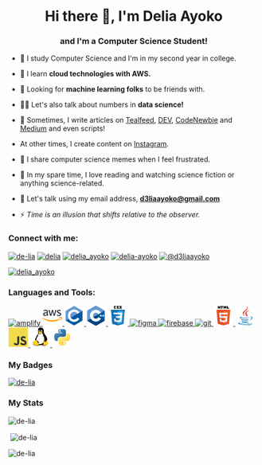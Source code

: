<h1 align="center">Hi there 👋, I'm Delia Ayoko</h1>
<h3 align="center">and I'm a Computer Science Student!</h3>

- 🔭 I study Computer Science and I'm in my second year in college.

- 🌱 I learn **cloud technologies with AWS.**

- 🤝 Looking for **machine learning folks** to be friends with.

- 👨‍💻 Let's also talk about numbers in **data science!**

- 📝 Sometimes, I write articles on [Tealfeed](https://tealfeed.com/d3lia), [DEV](https://dev.to/delia),  [CodeNewbie](https://community.codenewbie.org/delia) and [Medium](https://medium.com/@d3liaayoko) and even scripts!

- At other times, I create content on [Instagram](https://instagram.com/delia.coder/).

- 🐩 I share computer science memes when I feel frustrated.

- 🗻 In my spare time, I love reading and watching science fiction or anything science-related. 

- 💬 Let's talk using my email address, **d3liaayoko@gmail.com**

- ⚡ _Time is an illusion that shifts relative to the observer._

<h3 align="left">Connect with me:</h3>
<p align="left">
<a href="https://codepen.io/de-lia" target="blank"><img align="center" src="https://raw.githubusercontent.com/rahuldkjain/github-profile-readme-generator/master/src/images/icons/Social/codepen.svg" alt="de-lia" height="30" width="40" /></a>
<a href="https://dev.to/delia" target="blank"><img align="center" src="https://raw.githubusercontent.com/rahuldkjain/github-profile-readme-generator/master/src/images/icons/Social/devto.svg" alt="delia" height="30" width="40" /></a>
<a href="https://twitter.com/delia_ayoko" target="blank"><img align="center" src="https://raw.githubusercontent.com/rahuldkjain/github-profile-readme-generator/master/src/images/icons/Social/twitter.svg" alt="delia_ayoko" height="30" width="40" /></a>
<a href="https://linkedin.com/in/delia-ayoko" target="blank"><img align="center" src="https://raw.githubusercontent.com/rahuldkjain/github-profile-readme-generator/master/src/images/icons/Social/linked-in-alt.svg" alt="delia-ayoko" height="30" width="40" /></a>
<a href="https://medium.com/@d3liaayoko" target="blank"><img align="center" src="https://raw.githubusercontent.com/rahuldkjain/github-profile-readme-generator/master/src/images/icons/Social/medium.svg" alt="@d3liaayoko" height="30" width="40" /></a>
</p>
<p align="left"> <a href="https://twitter.com/delia_ayoko" target="blank"><img src="https://img.shields.io/twitter/follow/delia_ayoko?logo=twitter&style=for-the-badge" alt="delia_ayoko" /></a> </p>

<h3 align="left">Languages and Tools:</h3>
<p align="left"> <a href="https://aws.amazon.com/amplify/" target="_blank" rel="noreferrer"> <img src="https://docs.amplify.aws/assets/logo-dark.svg" alt="amplify" width="40" height="40"/> </a> <a href="https://aws.amazon.com" target="_blank" rel="noreferrer"> <img src="https://raw.githubusercontent.com/devicons/devicon/master/icons/amazonwebservices/amazonwebservices-original-wordmark.svg" alt="aws" width="40" height="40"/> </a> <a href="https://www.cprogramming.com/" target="_blank" rel="noreferrer"> <img src="https://raw.githubusercontent.com/devicons/devicon/master/icons/c/c-original.svg" alt="c" width="40" height="40"/> </a> <a href="https://www.w3schools.com/cpp/" target="_blank" rel="noreferrer"> <img src="https://raw.githubusercontent.com/devicons/devicon/master/icons/cplusplus/cplusplus-original.svg" alt="cplusplus" width="40" height="40"/> </a> <a href="https://www.w3schools.com/css/" target="_blank" rel="noreferrer"> <img src="https://raw.githubusercontent.com/devicons/devicon/master/icons/css3/css3-original-wordmark.svg" alt="css3" width="40" height="40"/> </a> <a href="https://www.figma.com/" target="_blank" rel="noreferrer"> <img src="https://www.vectorlogo.zone/logos/figma/figma-icon.svg" alt="figma" width="40" height="40"/> </a> <a href="https://firebase.google.com/" target="_blank" rel="noreferrer"> <img src="https://www.vectorlogo.zone/logos/firebase/firebase-icon.svg" alt="firebase" width="40" height="40"/> </a> <a href="https://git-scm.com/" target="_blank" rel="noreferrer"> <img src="https://www.vectorlogo.zone/logos/git-scm/git-scm-icon.svg" alt="git" width="40" height="40"/> </a> <a href="https://www.w3.org/html/" target="_blank" rel="noreferrer"> <img src="https://raw.githubusercontent.com/devicons/devicon/master/icons/html5/html5-original-wordmark.svg" alt="html5" width="40" height="40"/> </a> <a href="https://www.java.com" target="_blank" rel="noreferrer"> <img src="https://raw.githubusercontent.com/devicons/devicon/master/icons/java/java-original.svg" alt="java" width="40" height="40"/> </a> <a href="https://developer.mozilla.org/en-US/docs/Web/JavaScript" target="_blank" rel="noreferrer"> <img src="https://raw.githubusercontent.com/devicons/devicon/master/icons/javascript/javascript-original.svg" alt="javascript" width="40" height="40"/> </a> <a href="https://www.linux.org/" target="_blank" rel="noreferrer"> <img src="https://raw.githubusercontent.com/devicons/devicon/master/icons/linux/linux-original.svg" alt="linux" width="40" height="40"/> </a> <a href="https://www.python.org" target="_blank" rel="noreferrer"> <img src="https://raw.githubusercontent.com/devicons/devicon/master/icons/python/python-original.svg" alt="python" width="40" height="40"/> </a> </p>

<h3 align="left">My Badges</h3>

<p align="left"> <a href="https://github.com/ryo-ma/github-profile-trophy"><img src="https://github-profile-trophy.vercel.app/?username=de-lia" alt="de-lia" /></a> </p>

<h3 align="left">My Stats</h3>
<p><img align="center" src="https://github-readme-stats.vercel.app/api/top-langs?username=de-lia&show_icons=true&locale=en&layout=compact" alt="de-lia" /></p>

<p>&nbsp;<img align="center" src="https://github-readme-stats.vercel.app/api?username=de-lia&show_icons=true&locale=en" alt="de-lia" /></p>

<p><img align="center" src="https://github-readme-streak-stats.herokuapp.com/?user=de-lia&" alt="de-lia" /></p>

